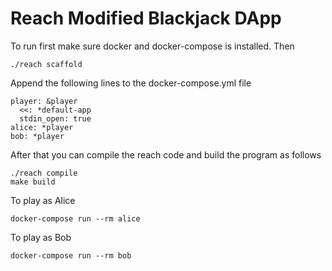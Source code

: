 # Reach Modified Blackjack DApp

To run first make sure docker and docker-compose is installed.
Then

    ./reach scaffold

Append the following lines to the docker-compose.yml file

    player: &player
      <<: *default-app
      stdin_open: true
    alice: *player
    bob: *player

After that you can compile the reach code and build the program as follows

    ./reach compile
    make build
    
To play as Alice

    docker-compose run --rm alice
    
To play as Bob

    docker-compose run --rm bob
    
    
